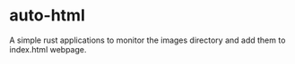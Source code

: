 # auto-html
A simple rust applications to monitor the images directory and add them to index.html webpage. 

